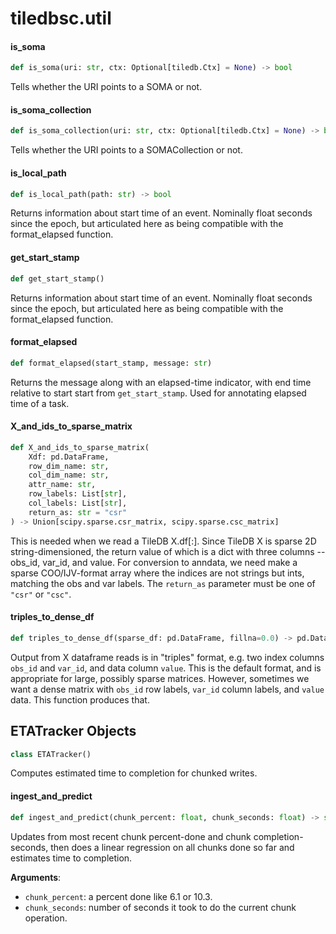 <a id="tiledbsc.util"></a>

# tiledbsc.util

<a id="tiledbsc.util.is_soma"></a>

#### is\_soma

```python
def is_soma(uri: str, ctx: Optional[tiledb.Ctx] = None) -> bool
```

Tells whether the URI points to a SOMA or not.

<a id="tiledbsc.util.is_soma_collection"></a>

#### is\_soma\_collection

```python
def is_soma_collection(uri: str, ctx: Optional[tiledb.Ctx] = None) -> bool
```

Tells whether the URI points to a SOMACollection or not.

<a id="tiledbsc.util.is_local_path"></a>

#### is\_local\_path

```python
def is_local_path(path: str) -> bool
```

Returns information about start time of an event. Nominally float seconds since the epoch,
but articulated here as being compatible with the format_elapsed function.

<a id="tiledbsc.util.get_start_stamp"></a>

#### get\_start\_stamp

```python
def get_start_stamp()
```

Returns information about start time of an event. Nominally float seconds since the epoch,
but articulated here as being compatible with the format_elapsed function.

<a id="tiledbsc.util.format_elapsed"></a>

#### format\_elapsed

```python
def format_elapsed(start_stamp, message: str)
```

Returns the message along with an elapsed-time indicator, with end time relative to start
start from `get_start_stamp`. Used for annotating elapsed time of a task.

<a id="tiledbsc.util.X_and_ids_to_sparse_matrix"></a>

#### X\_and\_ids\_to\_sparse\_matrix

```python
def X_and_ids_to_sparse_matrix(
    Xdf: pd.DataFrame,
    row_dim_name: str,
    col_dim_name: str,
    attr_name: str,
    row_labels: List[str],
    col_labels: List[str],
    return_as: str = "csr"
) -> Union[scipy.sparse.csr_matrix, scipy.sparse.csc_matrix]
```

This is needed when we read a TileDB X.df[:]. Since TileDB X is sparse 2D string-dimensioned,
the return value of which is a dict with three columns -- obs_id, var_id, and value. For
conversion to anndata, we need make a sparse COO/IJV-format array where the indices are
not strings but ints, matching the obs and var labels.
The `return_as` parameter must be one of `"csr"` or `"csc"`.

<a id="tiledbsc.util.triples_to_dense_df"></a>

#### triples\_to\_dense\_df

```python
def triples_to_dense_df(sparse_df: pd.DataFrame, fillna=0.0) -> pd.DataFrame
```

Output from X dataframe reads is in "triples" format, e.g. two index columns `obs_id` and `var_id`,
and data column `value`. This is the default format, and is appropriate for large, possibly sparse matrices.
However, sometimes we want a dense matrix with `obs_id` row labels, `var_id` column labels, and `value` data.
This function produces that.

<a id="tiledbsc.util.ETATracker"></a>

## ETATracker Objects

```python
class ETATracker()
```

Computes estimated time to completion for chunked writes.

<a id="tiledbsc.util.ETATracker.ingest_and_predict"></a>

#### ingest\_and\_predict

```python
def ingest_and_predict(chunk_percent: float, chunk_seconds: float) -> str
```

Updates from most recent chunk percent-done and chunk completion-seconds, then does a linear regression on all chunks done so far and estimates time to completion.

**Arguments**:

- `chunk_percent`: a percent done like 6.1 or 10.3.
- `chunk_seconds`: number of seconds it took to do the current chunk operation.


